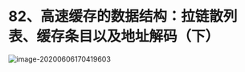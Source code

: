 # 82、高速缓存的数据结构：拉链散列表、缓存条目以及地址解码（下）
![image-20200606170419603](https://tva1.sinaimg.cn/large/007S8ZIlgy1gfiogxzp3rj31pu0ssgyr.jpg)


